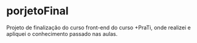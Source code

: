 # porjetoFinal
Projeto de finalização do curso front-end do curso +PraTi, onde realizei e apliquei o conhecimento passado nas aulas.